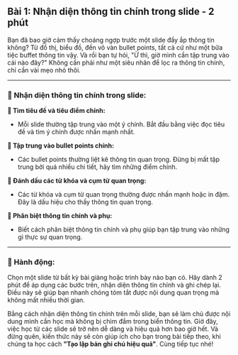 ## Bài 1: Nhận diện thông tin chính trong slide - **2 phút**

Bạn đã bao giờ cảm thấy choáng ngợp trước một slide đầy ắp thông tin không? Từ đồ thị, biểu đồ, đến vô vàn bullet points, tất cả cứ như một bữa tiệc buffet thông tin vậy. Và rồi bạn tự hỏi, "Ừ thì, giờ mình cần tập trung vào cái nào đây?" Không cần phải như một siêu nhân để lọc ra thông tin chính, chỉ cần vài mẹo nhỏ thôi.

---

### 📌 Nhận diện thông tin chính trong slide:

**🔹 Tìm tiêu đề và tiêu điểm chính:**
- Mỗi slide thường tập trung vào một ý chính. Bắt đầu bằng việc đọc tiêu đề và tìm ý chính được nhấn mạnh nhất.

**🔹 Tập trung vào bullet points chính:**
- Các bullet points thường liệt kê thông tin quan trọng. Đừng bị mất tập trung bởi quá nhiều chi tiết, hãy tìm những điểm chính.

**🔹 Đánh dấu các từ khóa và cụm từ quan trọng:**
- Các từ khóa và cụm từ quan trọng thường được nhấn mạnh hoặc in đậm. Đây là dấu hiệu cho thấy thông tin quan trọng.

**🔹 Phân biệt thông tin chính và phụ:**
- Biết cách phân biệt thông tin chính và phụ giúp bạn tập trung vào những gì thực sự quan trọng.

---

### 🚀 Hành động:

Chọn một slide từ bất kỳ bài giảng hoặc trình bày nào bạn có. Hãy dành 2 phút để áp dụng các bước trên, nhận diện thông tin chính và ghi chép lại. Điều này sẽ giúp bạn nhanh chóng tóm tắt được nội dung quan trọng mà không mất nhiều thời gian.

Bằng cách nhận diện thông tin chính trên mỗi slide, bạn sẽ làm chủ được nội dung mình cần học mà không bị chìm đắm trong biển thông tin. Giờ đây, việc học từ các slide sẽ trở nên dễ dàng và hiệu quả hơn bao giờ hết. Và đừng quên, kiến thức này sẽ còn giúp ích cho bạn trong bài tiếp theo, khi chúng ta học cách **"Tạo lập bản ghi chú hiệu quả"**. Cùng tiếp tục nhé!